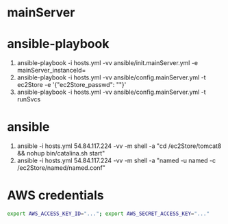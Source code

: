 mainServer
===

# ansible-playbook
1. ansible-playbook -i hosts.yml -vv ansible/init.mainServer.yml -e mainServer_instanceId=
2. ansible-playbook -i hosts.yml -vv ansible/config.mainServer.yml -t ec2Store -e '{"ec2Store_passwd": ""}'
3. ansible-playbook -i hosts.yml -vv ansible/config.mainServer.yml -t runSvcs

# ansible
1. ansible -i hosts.yml 54.84.117.224 -vv -m shell -a "cd /ec2Store/tomcat8 && nohup bin/catalina.sh start"
2. ansible -i hosts.yml 54.84.117.224 -vv -m shell -a "named -u named -c /ec2Store/named/named.conf"

# AWS credentials
```bash
export AWS_ACCESS_KEY_ID="..."; export AWS_SECRET_ACCESS_KEY="..."
```
